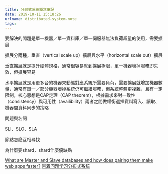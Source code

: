 ```yaml
---
title: 分散式系統概念筆記
date: 2019-10-11 15:18:26
urlname: distributed-system-note
tags:
---
```


要解決的問題是單一機器／單一資料庫／單一伺服器無法負荷超量的使用，需要擴展

擴展分兩種，垂直（vertical scale up）擴展與水平（horizontal scale out）擴展

垂直擴展就是提升硬體規格，通常很容易就到擴展極限，單一機器壞掉服務即失效，但擴展容易

水平擴展就是用更多台的機器來動態對應系統所需要負荷，需要擴展就增加機器數量，通常有單一／部分機器壞掉系統仍可繼續服務，但系統整體更複雜，且有一定限制，核心思想是CAP定理（CAP theorem），根據需求來對一致性（consistency）與可用性（availibility）兩者之間做權衡選擇資料寫入、讀取、機器間資料同步的策略

問題與名詞

SLI、SLO、SLA

節點怎麼互相尋找

為什麼要shard，shard什麼優缺點

[What are Master and Slave databases and how does pairing them make web apps faster?](https://www.quora.com/What-are-Master-and-Slave-databases-and-how-does-pairing-them-make-web-apps-faster)
[带着问题学习分布式系统](https://www.cnblogs.com/xybaby/p/6930977.html)
